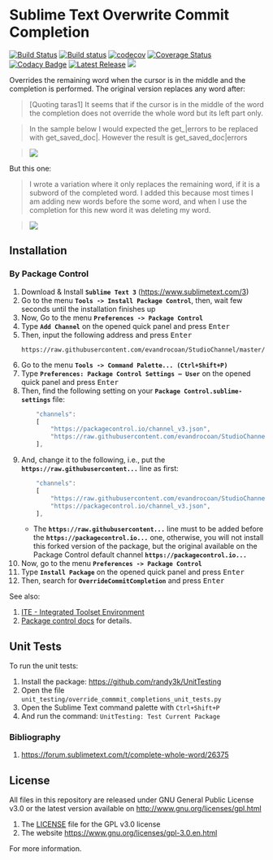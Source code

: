 
# Sublime Text Overwrite Commit Completion

[![Build Status](https://travis-ci.org/evandrocoan/OverrideCommitCompletion.svg?branch=master)](https://travis-ci.org/evandrocoan/OverrideCommitCompletion)
[![Build status](https://ci.appveyor.com/api/projects/status/github/evandrocoan/OverrideCommitCompletion?branch=master&svg=true)](https://ci.appveyor.com/project/evandrocoan/OverrideCommitCompletion/branch/master)
[![codecov](https://codecov.io/gh/evandrocoan/OverrideCommitCompletion/branch/master/graph/badge.svg)](https://codecov.io/gh/evandrocoan/OverrideCommitCompletion)
[![Coverage Status](https://coveralls.io/repos/github/evandrocoan/OverrideCommitCompletion/badge.svg?branch=master)](https://coveralls.io/github/evandrocoan/OverrideCommitCompletion?branch=master)
[![Codacy Badge](https://api.codacy.com/project/badge/Grade/58d1b714a900461998c933e36bfc5685)](https://www.codacy.com/app/evandrocoan/OverrideCommitCompletion?utm_source=github.com&amp;utm_medium=referral&amp;utm_content=evandrocoan/OverrideCommitCompletion&amp;utm_campaign=Badge_Grade)
[![Latest Release](https://img.shields.io/github/tag/evandrocoan/OverrideCommitCompletion.svg?label=version)](https://github.com/evandrocoan/OverrideCommitCompletion/releases)
<a href="https://packagecontrol.io/packages/OverrideCommitCompletion"><img src="https://packagecontrol.herokuapp.com/downloads/OverrideCommitCompletion.svg"></a>

Overrides the remaining word when the cursor is in the middle and the completion is performed.
The original version replaces any word after:

> [Quoting taras1] It seems that if the cursor is in the middle of the word the completion does not
> override the whole word but its left part only.

> In the sample below I would expected the get_|errors to be replaced with get_saved_doc|. However
> the result is get_saved_doc|errors

> ![](https://forum.sublimetext.com/uploads/default/original/3X/5/9/593a43a91aca20e7e821325f6c9bbe3c35559723.gif)


But this one:

> I wrote a variation where it only replaces the remaining word, if it is a subword of the completed
> word. I added this because most times I am adding new words before the some word, and when I use
> the completion for this new word it was deleting my word.

> ![](http://i.imgur.com/8aCUJod.gif)


## Installation

### By Package Control

1. Download & Install **`Sublime Text 3`** (https://www.sublimetext.com/3)
1. Go to the menu **`Tools -> Install Package Control`**, then,
   wait few seconds until the installation finishes up
1. Now,
   Go to the menu **`Preferences -> Package Control`**
1. Type **`Add Channel`** on the opened quick panel and press <kbd>Enter</kbd>
1. Then,
   input the following address and press <kbd>Enter</kbd>
   ```
   https://raw.githubusercontent.com/evandrocoan/StudioChannel/master/channel.json
   ```
1. Go to the menu **`Tools -> Command Palette...
   (Ctrl+Shift+P)`**
1. Type **`Preferences:
   Package Control Settings – User`** on the opened quick panel and press <kbd>Enter</kbd>
1. Then,
   find the following setting on your **`Package Control.sublime-settings`** file:
   ```js
       "channels":
       [
           "https://packagecontrol.io/channel_v3.json",
           "https://raw.githubusercontent.com/evandrocoan/StudioChannel/master/channel.json",
       ],
   ```
1. And,
   change it to the following, i.e.,
   put the **`https://raw.githubusercontent...`** line as first:
   ```js
       "channels":
       [
           "https://raw.githubusercontent.com/evandrocoan/StudioChannel/master/channel.json",
           "https://packagecontrol.io/channel_v3.json",
       ],
   ```
   * The **`https://raw.githubusercontent...`** line must to be added before the **`https://packagecontrol.io...`** one, otherwise,
     you will not install this forked version of the package,
     but the original available on the Package Control default channel **`https://packagecontrol.io...`**
1. Now,
   go to the menu **`Preferences -> Package Control`**
1. Type **`Install Package`** on the opened quick panel and press <kbd>Enter</kbd>
1. Then,
search for **`OverrideCommitCompletion`** and press <kbd>Enter</kbd>

See also:
1. [ITE - Integrated Toolset Environment](https://github.com/evandrocoan/ITE)
1. [Package control docs](https://packagecontrol.io/docs/usage) for details.


## Unit Tests

To run the unit tests:

1. Install the package: https://github.com/randy3k/UnitTesting
1. Open the file `unit_testing/override_commmit_completions_unit_tests.py`
1. Open the Sublime Text command palette with `Ctrl+Shift+P`
1. And run the command: `UnitTesting: Test Current Package`


### Bibliography

1. https://forum.sublimetext.com/t/complete-whole-word/26375


## License

All files in this repository are released under GNU General Public License v3.0
or the latest version available on http://www.gnu.org/licenses/gpl.html

1. The [LICENSE](LICENSE) file for the GPL v3.0 license
1. The website https://www.gnu.org/licenses/gpl-3.0.en.html

For more information.


